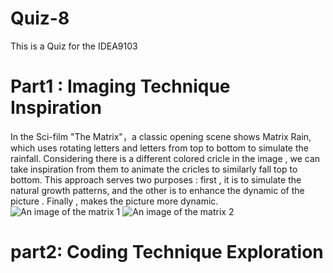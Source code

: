 # Quiz-8
This is a Quiz for the IDEA9103


# Part1 : Imaging Technique Inspiration

In the Sci-film "The Matrix"，a classic opening scene shows Matrix Rain, which uses rotating letters and letters from top to bottom to simulate the rainfall. Considering there is a different colored cricle in the image , we can take inspiration from them to animate the cricles to similarly fall top to bottom. This approach serves two purposes : first , it is to simulate the natural growth patterns, and the other is to enhance the dynamic of the picture . Finally , makes the picture more dynamic.
![An image of the matrix 1](https://www.google.com/url?sa=i&url=https%3A%2F%2Fcollider.com%2Fthe-matrix-movies-in-order-how-to-watch%2F&psig=AOvVaw3IEjngpATroBlKOFQVSfNv&ust=1760000419266000&source=images&cd=vfe&opi=89978449&ved=0CBUQjRxqFwoTCLDx3d2elJADFQAAAAAdAAAAABAL)
![An image of the matrix 2](https://media.wired.com/photos/5ca648a330f00e47fd82ae77/3:2/w_1600%2Cc_limit/Culture_Matrix_Code_corridor.jpg)


# part2: Coding Technique Exploration 

